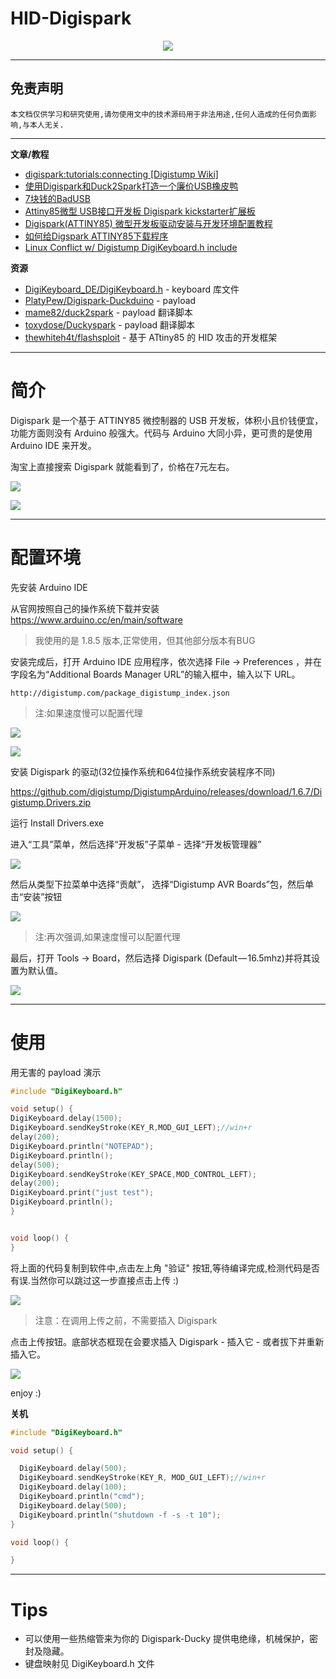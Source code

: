 # HID-Digispark

<p align="center">
    <img src="../../../../assets/img/banner/HID-Digispark.jpg">
</p>

---

## 免责声明

`本文档仅供学习和研究使用,请勿使用文中的技术源码用于非法用途,任何人造成的任何负面影响,与本人无关.`

---

**文章/教程**
- [digispark:tutorials:connecting [Digistump Wiki]](http://digistump.com/wiki/digispark/tutorials/connecting)
- [使用Digispark和Duck2Spark打造一个廉价USB橡皮鸭](https://www.freebuf.com/articles/system/185293.html)
- [7块钱的BadUSB](https://mp.weixin.qq.com/s/mIcRNcf5HmZ4axe8N92S7Q)
- [Attiny85微型 USB接口开发板 Digispark kickstarter扩展板](https://detail.tmall.com/item.htm?id=543191001622)
- [Digispark(ATTINY85) 微型开发板驱动安装与开发环境配置教程](http://www.cnblogs.com/Mayfly-nymph/p/9293806.html)
- [如何给Digspark ATTINY85下载程序](https://blog.csdn.net/terminaterfxy/article/details/79623152)
- [Linux Conflict w/ Digistump DigiKeyboard.h include](https://forum.arduino.cc/index.php?topic=565616.msg3853561)

**资源**
- [DigiKeyboard_DE/DigiKeyboard.h](https://github.com/BesoBerlin/DigiKeyboard_DE/blob/master/DigiKeyboard.h) - keyboard 库文件
- [PlatyPew/Digispark-Duckduino](https://github.com/PlatyPew/Digispark-Duckduino) - payload
- [mame82/duck2spark](https://github.com/mame82/duck2spark) - payload 翻译脚本
- [toxydose/Duckyspark](https://github.com/toxydose/Duckyspark) - payload 翻译脚本
- [thewhiteh4t/flashsploit](https://github.com/thewhiteh4t/flashsploit) - 基于 ATtiny85 的 HID 攻击的开发框架

---

# 简介

Digispark 是一个基于 ATTINY85 微控制器的 USB 开发板，体积小且价钱便宜，功能方面则没有 Arduino 般强大。代码与 Arduino 大同小异，更可贵的是使用 Arduino IDE 来开发。

淘宝上直接搜索 Digispark 就能看到了，价格在7元左右。

![](../../../../assets/img/安全/实验/Misc/HID-Digispark/2.jpg)

![](../../../../assets/img/安全/实验/Misc/HID-Digispark/10.jpg)

---

# 配置环境

先安装 Arduino IDE

从官网按照自己的操作系统下载并安装 https://www.arduino.cc/en/main/software

> 我使用的是 1.8.5 版本,正常使用，但其他部分版本有BUG

安装完成后，打开 Arduino IDE 应用程序，依次选择 File -> Preferences ，并在字段名为“Additional Boards Manager URL”的输入框中，输入以下 URL。
```
http://digistump.com/package_digistump_index.json
```

> 注:如果速度慢可以配置代理

![](../../../../assets/img/安全/实验/Misc/HID-Digispark/3.png)

![](../../../../assets/img/安全/实验/Misc/HID-Digispark/4.png)

安装 Digispark 的驱动(32位操作系统和64位操作系统安装程序不同)

https://github.com/digistump/DigistumpArduino/releases/download/1.6.7/Digistump.Drivers.zip

运行 Install Drivers.exe

进入“工具”菜单，然后选择“开发板”子菜单 - 选择“开发板管理器”

![](../../../../assets/img/安全/实验/Misc/HID-Digispark/5.png)

然后从类型下拉菜单中选择“贡献”， 选择“Digistump AVR Boards”包，然后单击“安装”按钮

![](../../../../assets/img/安全/实验/Misc/HID-Digispark/6.png)

> 注:再次强调,如果速度慢可以配置代理

最后，打开 Tools -> Board，然后选择 Digispark (Default — 16.5mhz)并将其设置为默认值。

![](../../../../assets/img/安全/实验/Misc/HID-Digispark/7.png)

---

# 使用

用无害的 payload 演示
```c
#include "DigiKeyboard.h"

void setup() {
DigiKeyboard.delay(1500);
DigiKeyboard.sendKeyStroke(KEY_R,MOD_GUI_LEFT);//win+r
delay(200);
DigiKeyboard.println("NOTEPAD");
DigiKeyboard.println();
delay(500);
DigiKeyboard.sendKeyStroke(KEY_SPACE,MOD_CONTROL_LEFT);
delay(200);
DigiKeyboard.print("just test");
DigiKeyboard.println();
}


void loop() {
}
```

将上面的代码复制到软件中,点击左上角 "验证" 按钮,等待编译完成,检测代码是否有误.当然你可以跳过这一步直接点击上传 :)

![](../../../../assets/img/安全/实验/Misc/HID-Digispark/8.png)

> 注意：在调用上传之前，不需要插入 Digispark

点击上传按钮。底部状态框现在会要求插入 Digispark - 插入它 - 或者拔下并重新插入它。

![](../../../../assets/img/安全/实验/Misc/HID-Digispark/9.png)

enjoy :)

**关机**
```c
#include "DigiKeyboard.h"

void setup() {

  DigiKeyboard.delay(500);
  DigiKeyboard.sendKeyStroke(KEY_R, MOD_GUI_LEFT);//win+r
  DigiKeyboard.delay(100);
  DigiKeyboard.println("cmd");
  DigiKeyboard.delay(500);
  DigiKeyboard.println("shutdown -f -s -t 10");
}

void loop() {

}
```

---

# Tips

- 可以使用一些热缩管来为你的 Digispark-Ducky 提供电绝缘，机械保护，密封及隐藏。
- 键盘映射见 DigiKeyboard.h 文件
